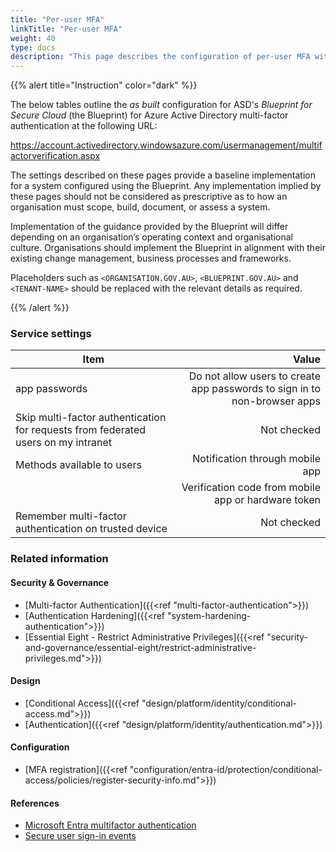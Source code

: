 ```yaml
---
title: "Per-user MFA"
linkTitle: "Per-user MFA"
weight: 40
type: docs
description: "This page describes the configuration of per-user MFA within Microsoft Azure Active Directory associated with systems built according to the guidance provided by ASD's Blueprint for Secure Cloud."
---
```


{{% alert title="Instruction" color="dark" %}}

The below tables outline the *as built* configuration for ASD's *Blueprint for Secure Cloud* (the Blueprint) for Azure Active Directory multi-factor authentication at the following URL:

<https://account.activedirectory.windowsazure.com/usermanagement/multifactorverification.aspx>

The settings described on these pages provide a baseline implementation for a system configured using the Blueprint. Any implementation implied by these pages should not be considered as prescriptive as to how an organisation must scope, build, document, or assess a system.

Implementation of the guidance provided by the Blueprint will differ depending on an organisation’s operating context and organisational culture. Organisations should implement the Blueprint in alignment with their existing change management, business processes and frameworks.

Placeholders such as `<ORGANISATION.GOV.AU>`, `<BLUEPRINT.GOV.AU>` and `<TENANT-NAME>` should be replaced with the relevant details as required.

{{% /alert %}}

### Service settings

| Item                                                                              |                                                                     Value |
| --------------------------------------------------------------------------------- | ------------------------------------------------------------------------: |
| app passwords                                                                     | Do not allow users to create app passwords to sign in to non-browser apps |
| Skip multi-factor authentication for requests from federated users on my intranet |                                                               Not checked |
| Methods available to users                                                        |                                           Notification through mobile app |
|                                                                                   |                       Verification code from mobile app or hardware token |
| Remember multi-factor authentication on trusted device                            |                                                               Not checked |

### Related information

#### Security & Governance

* [Multi-factor Authentication]({{<ref "multi-factor-authentication">}})
* [Authentication Hardening]({{<ref "system-hardening-authentication">}})
* [Essential Eight - Restrict Administrative Privileges]({{<ref "security-and-governance/essential-eight/restrict-administrative-privileges.md">}})

#### Design

* [Conditional Access]({{<ref "design/platform/identity/conditional-access.md">}})
* [Authentication]({{<ref "design/platform/identity/authentication.md">}})

#### Configuration

* [MFA registration]({{<ref "configuration/entra-id/protection/conditional-access/policies/register-security-info.md">}})

#### References

* [Microsoft Entra multifactor authentication](https://learn.microsoft.com/entra/identity/authentication/concept-mfa-howitworks)
* [Secure user sign-in events](https://learn.microsoft.com/entra/identity/authentication/tutorial-enable-azure-mfa)
